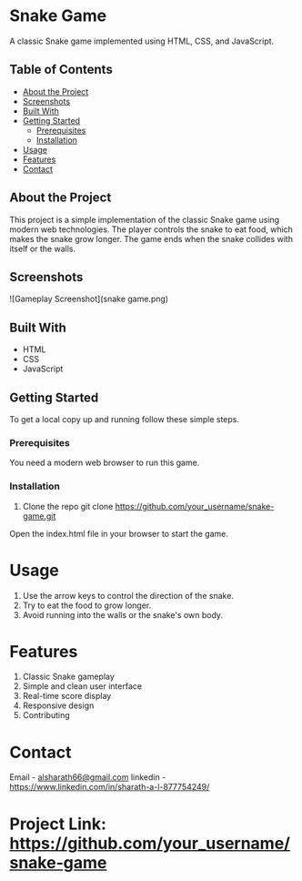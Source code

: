 # Snake Game

A classic Snake game implemented using HTML, CSS, and JavaScript.

## Table of Contents

- [About the Project](#about-the-project)
- [Screenshots](#screenshots)
- [Built With](#built-with)
- [Getting Started](#getting-started)
  - [Prerequisites](#prerequisites)
  - [Installation](#installation)
- [Usage](#usage)
- [Features](#features)
- [Contact](#contact)

## About the Project

This project is a simple implementation of the classic Snake game using modern web technologies. The player controls the snake to eat food, which makes the snake grow longer. The game ends when the snake collides with itself or the walls.

## Screenshots

![Gameplay Screenshot](snake game.png)

## Built With

- HTML
- CSS
- JavaScript

## Getting Started

To get a local copy up and running follow these simple steps.

### Prerequisites

You need a modern web browser to run this game.

### Installation

1. Clone the repo
   git clone https://github.com/your_username/snake-game.git
   
Open the index.html file in your browser to start the game.
# Usage
1. Use the arrow keys to control the direction of the snake.
2. Try to eat the food to grow longer.
3. Avoid running into the walls or the snake's own body.
# Features
1. Classic Snake gameplay
2. Simple and clean user interface
3. Real-time score display
4. Responsive design
5. Contributing

# Contact
Email - alsharath66@gmail.com
linkedin - https://www.linkedin.com/in/sharath-a-l-877754249/

# Project Link: https://github.com/your_username/snake-game
